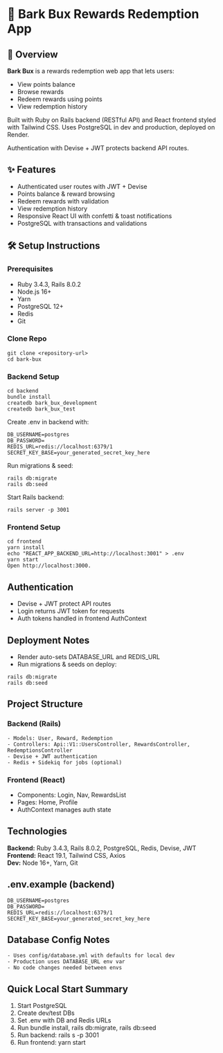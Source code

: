 # 🐾 Bark Bux Rewards Redemption App

## 📖 Overview

**Bark Bux** is a rewards redemption web app that lets users:

- View points balance
- Browse rewards
- Redeem rewards using points
- View redemption history

Built with Ruby on Rails backend (RESTful API) and React frontend styled with Tailwind CSS. Uses PostgreSQL in dev and production, deployed on Render.

Authentication with Devise + JWT protects backend API routes.

## ✨ Features

- Authenticated user routes with JWT + Devise
- Points balance & reward browsing
- Redeem rewards with validation
- View redemption history
- Responsive React UI with confetti & toast notifications
- PostgreSQL with transactions and validations

## 🛠️ Setup Instructions

### Prerequisites

- Ruby 3.4.3, Rails 8.0.2
- Node.js 16+
- Yarn
- PostgreSQL 12+
- Redis
- Git

### Clone Repo

```
git clone <repository-url>
cd bark-bux
```

### Backend Setup
```
cd backend
bundle install
createdb bark_bux_development
createdb bark_bux_test
```

Create .env in backend with:

```
DB_USERNAME=postgres
DB_PASSWORD=
REDIS_URL=redis://localhost:6379/1
SECRET_KEY_BASE=your_generated_secret_key_here
```

Run migrations & seed:

```
rails db:migrate
rails db:seed
```

Start Rails backend:
```
rails server -p 3001
```
### Frontend Setup

```
cd frontend
yarn install
echo "REACT_APP_BACKEND_URL=http://localhost:3001" > .env
yarn start
Open http://localhost:3000.
```
## Authentication

- Devise + JWT protect API routes
- Login returns JWT token for requests
- Auth tokens handled in frontend AuthContext

## Deployment Notes

- Render auto-sets DATABASE_URL and REDIS_URL
- Run migrations & seeds on deploy:

```
rails db:migrate
rails db:seed
```

## Project Structure

### Backend (Rails)
```
- Models: User, Reward, Redemption
- Controllers: Api::V1::UsersController, RewardsController, RedemptionsController
- Devise + JWT authentication
- Redis + Sidekiq for jobs (optional)
```

### Frontend (React)
- Components: Login, Nav, RewardsList
- Pages: Home, Profile
- AuthContext manages auth state

## Technologies

**Backend:** Ruby 3.4.3, Rails 8.0.2, PostgreSQL, Redis, Devise, JWT  
**Frontend:** React 19.1, Tailwind CSS, Axios  
**Dev:** Node 16+, Yarn, Git  

## .env.example (backend)
```
DB_USERNAME=postgres
DB_PASSWORD=
REDIS_URL=redis://localhost:6379/1
SECRET_KEY_BASE=your_generated_secret_key_here
```
## Database Config Notes
```
- Uses config/database.yml with defaults for local dev
- Production uses DATABASE_URL env var
- No code changes needed between envs
```
## Quick Local Start Summary

1. Start PostgreSQL
2. Create dev/test DBs
3. Set .env with DB and Redis URLs
4. Run bundle install, rails db:migrate, rails db:seed
5. Run backend: rails s -p 3001
6. Run frontend: yarn start
